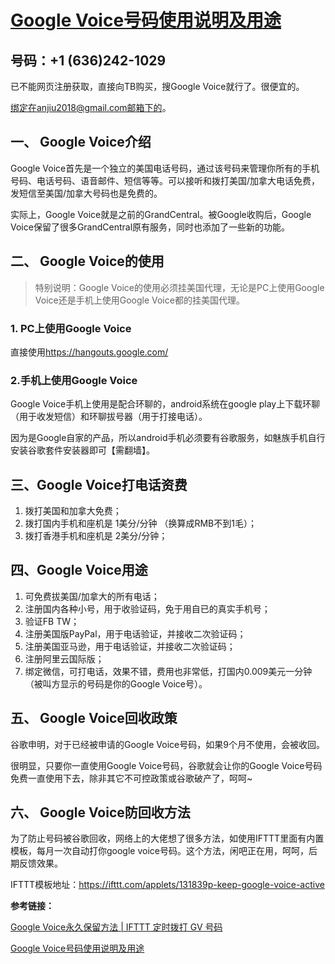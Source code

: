 # [Google Voice号码使用说明及用途](https://www.xianba.net/4414.html)

## 号码：+1 (636)242-1029

已不能网页注册获取，直接向TB购买，搜Google Voice就行了。很便宜的。

绑定在anjiu2018@gmail.com邮箱下的。



## 一、 Google Voice介绍

Google Voice首先是一个独立的美国电话号码，通过该号码来管理你所有的手机号码、电话号码、语音邮件、短信等等。可以接听和拨打美国/加拿大电话免费，发短信至美国/加拿大号码也是免费的。

实际上，Google Voice就是之前的GrandCentral。被Google收购后，Google Voice保留了很多GrandCentral原有服务，同时也添加了一些新的功能。



## 二、 Google Voice的使用

> 特别说明：Google Voice的使用必须挂美国代理，无论是PC上使用Google Voice还是手机上使用Google Voice都的挂美国代理。

### 1. PC上使用Google Voice

直接使用<https://hangouts.google.com/>



### 2.手机上使用Google Voice

Google Voice手机上使用是配合环聊的，android系统在google play上下载环聊（用于收发短信）和环聊拔号器（用于打接电话）。

因为是Google自家的产品，所以android手机必须要有谷歌服务，如魅族手机自行安装谷歌套件安装器即可【需翻墙】。



## 三、Google Voice打电话资费

1.  拨打美国和加拿大免费；
2. 拨打国内手机和座机是 1美分/分钟 （换算成RMB不到1毛）；
3. 拨打香港手机和座机是 2美分/分钟；



## 四、Google Voice用途

1. 可免费拔美国/加拿大的所有电话；
2. 注册国内各种小号，用于收验证码，免于用自已的真实手机号；
3. 验证FB TW；
4. 注册美国版PayPal，用于电话验证，并接收二次验证码；
5. 注册美国亚马逊，用于电话验证，并接收二次验证码；
6. 注册阿里云国际版；
7. 绑定微信，可打电话，效果不错，费用也非常低，打国内0.009美元一分钟（被叫方显示的号码是你的Google Voice号）。



## 五、 Google Voice回收政策

谷歌申明，对于已经被申请的Google Voice号码，如果9个月不使用，会被收回。

很明显，只要你一直使用Google Voice号码，谷歌就会让你的Google Voice号码免费一直使用下去，除非其它不可控政策或谷歌破产了，呵呵~

## 六、 Google Voice防回收方法

为了防止号码被谷歌回收，网络上的大佬想了很多方法，如使用IFTTT里面有内置模板，每月一次自动打你google voice号码。这个方法，闲吧正在用，呵呵，后期反馈效果。

IFTTT模板地址：<https://ifttt.com/applets/131839p-keep-google-voice-active>



**参考链接：**  

[Google Voice永久保留方法 | IFTTT 定时拨打 GV 号码](https://go2think.com/keep-google-voice-active/)

[Google Voice号码使用说明及用途](https://www.xianba.net/4414.html)












